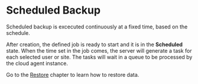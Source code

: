 # Scheduled Backup

Scheduled backup is excecuted continuously at a fixed time, based on the schedule.   

After creation, the defined job is ready to start and it is in the **Scheduled** state. When the time set in the job comes, the server will generate a task for each selected user or site. The tasks will wait in a queue to be processed by the cloud agent instance.

Go to the [Restore](../data-restore/)  chapter to learn how to restore data.



